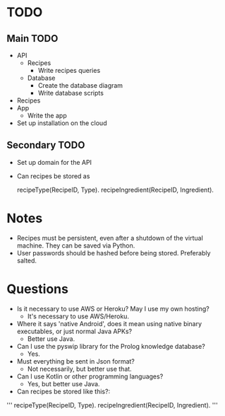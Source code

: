 
# TODO

## Main TODO

- API
	- Recipes
		- Write recipes queries
	- Database
		- Create the database diagram
		- Write database scripts
- Recipes
- App
	- Write the app
- Set up installation on the cloud

## Secondary TODO

- Set up domain for the API


- Can recipes be stored as
	
	recipeType(RecipeID, Type).
	recipeIngredient(RecipeID, Ingredient).

# Notes
- Recipes must be persistent, even after a shutdown of the virtual machine. They can be saved via Python.
- User passwords should be hashed before being stored. Preferably salted.


# Questions

- Is it necessary to use AWS or Heroku? May I use my own hosting?
	- It's necessary to use AWS/Heroku.
- Where it says 'native Android', does it mean using native binary executables, or just normal Java APKs?
	- Better use Java.
- Can I use the pyswip library for the Prolog knowledge database?
	- Yes.
- Must everything be sent in Json format?
	- Not necessarily, but better use that.
- Can I use Kotlin or other programming languages?
	- Yes, but better use Java.
- Can recipes be stored like this?:

'''
	recipeType(RecipeID, Type).
	recipeIngredient(RecipeID, Ingredient).
'''

